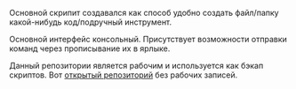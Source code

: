 Основной скрипит создавался как способ удобно создать файл/папку какой-нибудь код/подручный инструмент.

Основной интерфейс консольный. Присутствует возможности отправки команд через прописывание их в ярлыке.


Данный репозитории является рабочим и используется как бэкап скриптов.
Вот [открытый репозиторий](https://github.com/Goah5/Grimoire/tree/main) без рабочих записей. 
